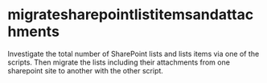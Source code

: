 # migratesharepointlistitemsandattachments
Investigate the total number of SharePoint lists and lists items via one of the scripts. Then migrate the lists including their attachments from one sharepoint site to another with the other script.
